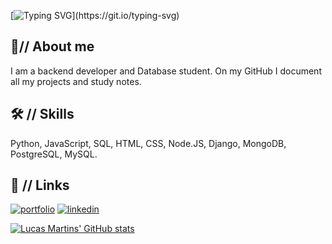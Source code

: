 [![Typing SVG](https://readme-typing-svg.demolab.com?font=Fira+Code&pause=1000&color=1DF729&random=false&width=435&separator=%3C&lines=Welcome+to+my+GitHub+%3C%2F%2F+Identification++%3D+'Lucas+Martins';)](https://git.io/typing-svg)
    

## 🚀// About me 
I am a backend developer and Database student. On my GitHub I document all my projects and study notes.


## 🛠 // Skills
Python, JavaScript, SQL, HTML, CSS, Node.JS, Django, MongoDB, PostgreSQL, MySQL. 


## 🔗 // Links
[![portfolio](https://img.shields.io/badge/my_portfolio-000?style=for-the-badge&logo=ko-fi&logoColor=white)](https://github.com/bitsdonerd?tab=repositories)
[![linkedin](https://img.shields.io/badge/linkedin-0A66C2?style=for-the-badge&logo=linkedin&logoColor=white)](www.linkedin.com/in/lucas-martins-296304b8)



[![Lucas Martins' GitHub stats](https://github-readme-stats.vercel.app/api?username=bitsdonerd&hide=prs,issues&show_icons=true&theme=dracula)](https://github.com/anuraghazra/github-readme-stats)
